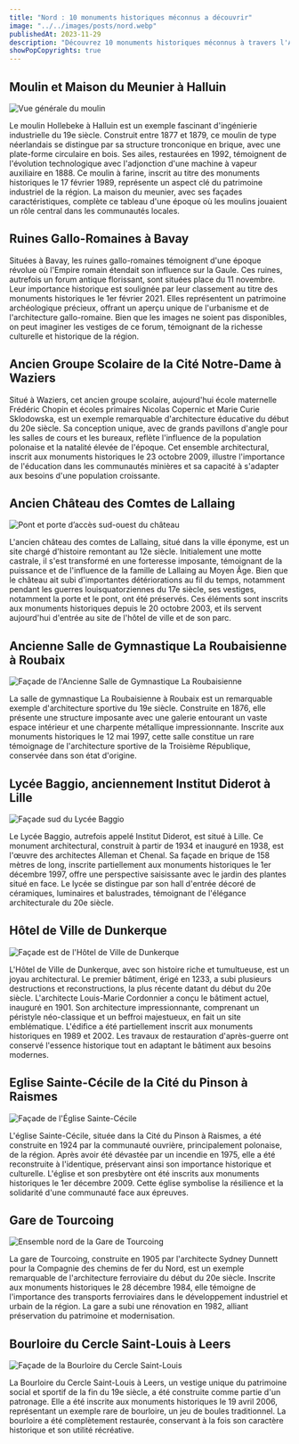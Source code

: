 ```yaml
---
title: "Nord : 10 monuments historiques méconnus a découvrir"
image: "../../images/posts/nord.webp"
publishedAt: 2023-11-29
description: "Découvrez 10 monuments historiques méconnus à travers l'Aveyron, France, dans des localités telles que Flavin, Villefranche-de-Rouergue, Peyrusse-le-Roc, Estaing, Rodez, Saint-Beauzély, Lavernhe, et Viala-du-Pas-de-Jaux."
showPopCopyrights: true
---
```


## Moulin et Maison du Meunier à Halluin

![Vue générale du moulin](https://s3.eu-west-3.amazonaws.com/pop-phototeque/memoire/AP12R070291/12r070291.jpg)

Le moulin Hollebeke à Halluin est un exemple fascinant d'ingénierie industrielle du 19e siècle. Construit entre 1877 et 1879, ce moulin de type néerlandais se distingue par sa structure tronconique en brique, avec une plate-forme circulaire en bois. Ses ailes, restaurées en 1992, témoignent de l'évolution technologique avec l'adjonction d'une machine à vapeur auxiliaire en 1888. Ce moulin à farine, inscrit au titre des monuments historiques le 17 février 1989, représente un aspect clé du patrimoine industriel de la région. La maison du meunier, avec ses façades caractéristiques, complète ce tableau d'une époque où les moulins jouaient un rôle central dans les communautés locales.

## Ruines Gallo-Romaines à Bavay

Situées à Bavay, les ruines gallo-romaines témoignent d'une époque révolue où l'Empire romain étendait son influence sur la Gaule. Ces ruines, autrefois un forum antique florissant, sont situées place du 11 novembre. Leur importance historique est soulignée par leur classement au titre des monuments historiques le 1er février 2021. Elles représentent un patrimoine archéologique précieux, offrant un aperçu unique de l'urbanisme et de l'architecture gallo-romaine. Bien que les images ne soient pas disponibles, on peut imaginer les vestiges de ce forum, témoignant de la richesse culturelle et historique de la région.

## Ancien Groupe Scolaire de la Cité Notre-Dame à Waziers

Situé à Waziers, cet ancien groupe scolaire, aujourd'hui école maternelle Frédéric Chopin et écoles primaires Nicolas Copernic et Marie Curie Sklodowska, est un exemple remarquable d'architecture éducative du début du 20e siècle. Sa conception unique, avec de grands pavillons d'angle pour les salles de cours et les bureaux, reflète l'influence de la population polonaise et la natalité élevée de l'époque. Cet ensemble architectural, inscrit aux monuments historiques le 23 octobre 2009, illustre l'importance de l'éducation dans les communautés minières et sa capacité à s'adapter aux besoins d'une population croissante.

## Ancien Château des Comtes de Lallaing

![Pont et porte d’accès sud-ouest du château](https://s3.eu-west-3.amazonaws.com/pop-phototeque/memoire/AP12R070404/12r070404.jpg)

L'ancien château des comtes de Lallaing, situé dans la ville éponyme, est un site chargé d'histoire remontant au 12e siècle. Initialement une motte castrale, il s'est transformé en une forteresse imposante, témoignant de la puissance et de l'influence de la famille de Lallaing au Moyen Âge. Bien que le château ait subi d'importantes détériorations au fil du temps, notamment pendant les guerres louisquatorziennes du 17e siècle, ses vestiges, notamment la porte et le pont, ont été préservés. Ces éléments sont inscrits aux monuments historiques depuis le 20 octobre 2003, et ils servent aujourd'hui d'entrée au site de l'hôtel de ville et de son parc.

## Ancienne Salle de Gymnastique La Roubaisienne à Roubaix

![Façade de l'Ancienne Salle de Gymnastique La Roubaisienne](https://s3.eu-west-3.amazonaws.com/pop-phototeque/memoire/AP12R074036/12r074036.jpg)

La salle de gymnastique La Roubaisienne à Roubaix est un remarquable exemple d'architecture sportive du 19e siècle. Construite en 1876, elle présente une structure imposante avec une galerie entourant un vaste espace intérieur et une charpente métallique impressionnante. Inscrite aux monuments historiques le 12 mai 1997, cette salle constitue un rare témoignage de l'architecture sportive de la Troisième République, conservée dans son état d'origine.

## Lycée Baggio, anciennement Institut Diderot à Lille

![Façade sud du Lycée Baggio](https://s3.eu-west-3.amazonaws.com/pop-phototeque/memoire/AP80L073646/80l073646.jpg)

Le Lycée Baggio, autrefois appelé Institut Diderot, est situé à Lille. Ce monument architectural, construit à partir de 1934 et inauguré en 1938, est l'œuvre des architectes Alleman et Chenal. Sa façade en brique de 158 mètres de long, inscrite partiellement aux monuments historiques le 1er décembre 1997, offre une perspective saisissante avec le jardin des plantes situé en face. Le lycée se distingue par son hall d'entrée décoré de céramiques, luminaires et balustrades, témoignant de l'élégance architecturale du 20e siècle.

## Hôtel de Ville de Dunkerque

![Façade est de l'Hôtel de Ville de Dunkerque](https://s3.eu-west-3.amazonaws.com/pop-phototeque/memoire/AP12R070042/12r070042.jpg)

L'Hôtel de Ville de Dunkerque, avec son histoire riche et tumultueuse, est un joyau architectural. Le premier bâtiment, érigé en 1233, a subi plusieurs destructions et reconstructions, la plus récente datant du début du 20e siècle. L'architecte Louis-Marie Cordonnier a conçu le bâtiment actuel, inauguré en 1901. Son architecture impressionnante, comprenant un péristyle néo-classique et un beffroi majestueux, en fait un site emblématique. L'édifice a été partiellement inscrit aux monuments historiques en 1989 et 2002. Les travaux de restauration d'après-guerre ont conservé l'essence historique tout en adaptant le bâtiment aux besoins modernes.

## Eglise Sainte-Cécile de la Cité du Pinson à Raismes

![Façade de l'Église Sainte-Cécile](https://s3.eu-west-3.amazonaws.com/pop-phototeque/memoire/AP12R073609/12r073609.jpg)

L'église Sainte-Cécile, située dans la Cité du Pinson à Raismes, a été construite en 1924 par la communauté ouvrière, principalement polonaise, de la région. Après avoir été dévastée par un incendie en 1975, elle a été reconstruite à l'identique, préservant ainsi son importance historique et culturelle. L'église et son presbytère ont été inscrits aux monuments historiques le 1er décembre 2009. Cette église symbolise la résilience et la solidarité d'une communauté face aux épreuves.

## Gare de Tourcoing

![Ensemble nord de la Gare de Tourcoing](https://s3.eu-west-3.amazonaws.com/pop-phototeque/memoire/AP12R074501/12r074501.jpg)

La gare de Tourcoing, construite en 1905 par l'architecte Sydney Dunnett pour la Compagnie des chemins de fer du Nord, est un exemple remarquable de l'architecture ferroviaire du début du 20e siècle. Inscrite aux monuments historiques le 28 décembre 1984, elle témoigne de l'importance des transports ferroviaires dans le développement industriel et urbain de la région. La gare a subi une rénovation en 1982, alliant préservation du patrimoine et modernisation.

## Bourloire du Cercle Saint-Louis à Leers

![Façade de la Bourloire du Cercle Saint-Louis](https://s3.eu-west-3.amazonaws.com/pop-phototeque/memoire/AP12R070418/12r070418.jpg)

La Bourloire du Cercle Saint-Louis à Leers, un vestige unique du patrimoine social et sportif de la fin du 19e siècle, a été construite comme partie d'un patronage. Elle a été inscrite aux monuments historiques le 19 avril 2006, représentant un exemple rare de bourloire, un jeu de boules traditionnel. La bourloire a été complètement restaurée, conservant à la fois son caractère historique et son utilité récréative.
